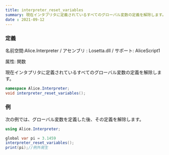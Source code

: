 ```yaml
---
title: interpreter_reset_variables
summary: 現在インタプリタに定義されているすべてのグローバル変数の定義を解除します。
date : 2021-09-12
---
```

### 定義
名前空間:Alice.Interpreter / アセンブリ : Losetta.dll / サポート: AliceScript1

属性: 関数

現在インタプリタに定義されているすべてのグローバル変数の定義を解除します。

```cs title="AliceScript"
namespace Alice.Interpreter;
void interpreter_reset_variables();
```

### 例
次の例では、グローバル変数を定義した後、その定義を解除します。

```cs title="AliceScript"
using Alice.Interpreter;

global var pi = 3.1459
interpreter_reset_variables();
print(pi);//例外発生
```
